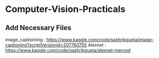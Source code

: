 # Computer-Vision-Practicals

## Add Necessary Files

image_captioining : https://www.kaggle.com/code/sashrikgupta/image-captioning?scriptVersionId=207760755
Alexnet : https://www.kaggle.com/code/sashrikgupta/alexnet-merced
